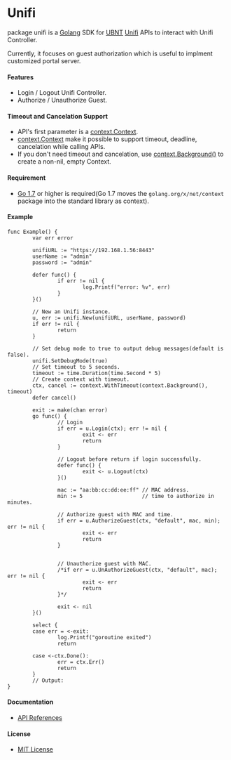# Unifi

package unifi is a [Golang](https://golang.org) SDK for [UBNT](https://www.ubnt.com/) [Unifi](https://unifi-sdn.ubnt.com/) APIs to interact with Unifi Controller.

Currently, it focuses on guest authorization which is useful to implment customized portal server.

#### Features
* Login / Logout Unifi Controller.
* Authorize / Unauthorize Guest.

#### Timeout and Cancelation Support
* API's first parameter is a [context.Context](http://godoc.org/context#Context).
*  [context.Context](http://godoc.org/context#Context) make it possible to support timeout, deadline, cancelation while calling APIs.
* If you don't need timeout and cancelation, use [context.Background()](http://godoc.org/context#Background) to create a non-nil, empty Context.

#### Requirement
* [Go 1.7](golang.org/doc/go1.7) or higher is required(Go 1.7 moves the `golang.org/x/net/context` package into the standard library as context).

#### Example

```
func Example() {
        var err error

        unifiURL := "https://192.168.1.56:8443"
        userName := "admin"
        password := "admin"

        defer func() {
                if err != nil {
                        log.Printf("error: %v", err)
                }
        }()

        // New an Unifi instance.
        u, err := unifi.New(unifiURL, userName, password)
        if err != nil {
                return
        }

        // Set debug mode to true to output debug messages(default is false).
        unifi.SetDebugMode(true)
        // Set timeout to 5 seconds.
        timeout := time.Duration(time.Second * 5)
        // Create context with timeout.
        ctx, cancel := context.WithTimeout(context.Background(), timeout)
        defer cancel()

        exit := make(chan error)
        go func() {
                // Login
                if err = u.Login(ctx); err != nil {
                        exit <- err
                        return
                }

                // Logout before return if login successfully.
                defer func() {
                        exit <- u.Logout(ctx)
                }()

                mac := "aa:bb:cc:dd:ee:ff" // MAC address.
                min := 5                   // time to authorize in minutes.

                // Authorize guest with MAC and time.
                if err = u.AuthorizeGuest(ctx, "default", mac, min); err != nil {
                        exit <- err
                        return
                }


                // Unauthorize guest with MAC.
                /*if err = u.UnAuthorizeGuest(ctx, "default", mac); err != nil {
                        exit <- err
                        return
                }*/

                exit <- nil
        }()

        select {
        case err = <-exit:
                log.Printf("goroutine exited")
                return

        case <-ctx.Done():
                err = ctx.Err()
                return
        }
        // Output:
}
```

#### Documentation
* [API References](http://godoc.org/github.com/northbright/unifi)

#### License
* [MIT License](LICENSE)

